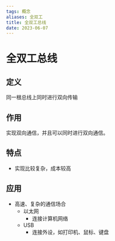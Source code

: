 ```yaml
---
tags: 概念
aliases: 全双工
title: 全双工总线
date: 2023-06-07
---
```

# 全双工总线

## 定义

同一根总线上同时进行双向传输

## 作用

实现双向通信，并且可以同时进行双向通信。

## 特点

- 实现比较复杂，成本较高

## 应用

- 高速、复杂的通信场合
	- 以太网
		- 连接计算机网络
	- USB
		- 连接外设，如打印机、鼠标、键盘